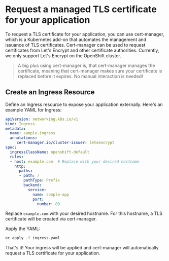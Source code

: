 # Request a managed TLS certificate for your application
To request a TLS certificate for your application, you can use cert-manager, which is a Kubernetes add-on that automates the management and issuance of TLS certificates. Cert-manager can be used to request certificates from Let's Encrypt and other certificate authorities. Currently, we only support Let's Encrypt on the OpenShift cluster. 
> A big plus using cert-manager is, that cert-manager manages the certificate, meaning that cert-manager makes sure your certificate is replaced before it expires. No manual interaction is needed!
## Create an Ingress Resource
Define an Ingress resource to expose your application externally. Here's an example YAML for Ingress:

```yaml
apiVersion: networking.k8s.io/v1
kind: Ingress
metadata:
  name: sample-ingress
  annotations:
     cert-manager.io/cluster-issuer: letsencrypt
spec:
  ingressClassName: openshift-default
  rules:
  - host: example.com  # Replace with your desired hostname
    http:
      paths:
      - path: /
        pathType: Prefix
        backend:
          service:
            name: sample-app
            port:
              number: 80
```

Replace `example.com` with your desired hostname. For this hostname, a TLS certificate will be created via cert-manager.

Apply the YAML:
```bash
oc apply -f ingress.yaml
```

That's it! Your ingress will be applied and cert-manager will automatically request a TLS certificate for your application.
